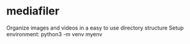 # mediafiler
Organize images and videos in a easy to use directory structure
Setup environment: 
python3 -m venv myenv
